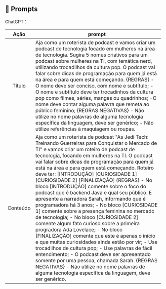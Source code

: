 ## 🧠 Prompts


ChatGPT：

|   Ação   | prompt                                                       |
| :------: | ------------------------------------------------------------ |
|  Título  | Aja como um roterista de podcast e vamos criar um podcast de tecnologia focado em mulheres na área de tecnologia. Sugira 5 nomes criativos para um podcast sobre mulheres na TI, com temática nerd, utilizando trocadilhos da cultura pop. O podcast vai falar sobre dicas de programação para quem já está na área e para quem está começando. {REGRAS}  - O nome deve ser conciso, com nome e subtítulo;  - O nome e subtítulo deve ter trocadinhos da cultura pop como filmes, séries, mangas ou quadrinhos;  -O nome deve contar alguma palavra que remeta ao público feminino;  {REGRAS NEGATIVAS}  - Não utilize no nome palavras de alguma tecnologia específica da linguagem, deve ser genérico; - Não utilize referências à maquiagem ou roupas. |
| Conteúdo | Aja como um roterista de podcast "As Jedi Tech: Treinando Guerreiras para Conquistar o Mercado de TI" e vamos criar um roteiro de podcast de tecnologia, focando em mulheres na TI. O podcast vai falar sobre dicas de programação para quem já está na área e para quem está começando. Roteiro deve ter:  [INTRODUÇÃO]  [CURIOSIDADE 1]  [CURIOSIDADE 2]  [FINALIZAÇÃO] {REGRAS} - No bloco [INTRODUÇÃO] comente sobre o foco do podcast que é backend Java e qual seu público. E apresente a narradora Sarah, informando que é programadora há 3 anos; - No bloco [CURIOSIDADE 1] comente sobre a presença feminina no mercado de tecnologia; - No bloco [CURIOSIDADE 2] comente algum fato curioso sobre a primeira progradora Ada Lovelace; - No bloco [FINALIZAÇÃO] comente que este é apenas o início e que muitas curiosidades ainda estão por vir; - Use trocadilhos de cultura pop; - Use palavras de fácil entendimento; - O podcast deve ser apresentado somente por uma pessoa, chamada Sarah. {REGRAS NEGATIVAS} - Não utilize no nome palavras de alguma tecnologia específica da linguagem, deve ser genérico. |

